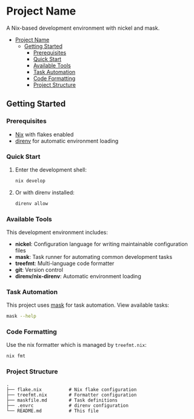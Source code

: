 # Project Name

A Nix-based development environment with nickel and mask.

<!-- mdformat-toc start --slug=github --no-anchors --maxlevel=6 --minlevel=1 -->

- [Project Name](#project-name)
  - [Getting Started](#getting-started)
    - [Prerequisites](#prerequisites)
    - [Quick Start](#quick-start)
    - [Available Tools](#available-tools)
    - [Task Automation](#task-automation)
    - [Code Formatting](#code-formatting)
    - [Project Structure](#project-structure)

<!-- mdformat-toc end -->

## Getting Started

### Prerequisites

- [Nix](https://nixos.org/download.html) with flakes enabled
- [direnv](https://direnv.net/) for automatic environment loading

### Quick Start

1. Enter the development shell:

   ```bash
   nix develop
   ```

1. Or with direnv installed:

   ```bash
   direnv allow
   ```

### Available Tools

This development environment includes:

- **nickel**: Configuration language for writing maintainable configuration files
- **mask**: Task runner for automating common development tasks
- **treefmt**: Multi-language code formatter
- **git**: Version control
- **direnv/nix-direnv**: Automatic environment loading

### Task Automation

This project uses [mask](https://github.com/jacobdeichert/mask) for task automation. View available tasks:

```bash
mask --help
```

### Code Formatting

Use the nix formatter which is managed by `treefmt.nix`:

```bash
nix fmt
```

### Project Structure

```
.
├── flake.nix          # Nix flake configuration
├── treefmt.nix        # Formatter configuration
├── maskfile.md        # Task definitions
├── .envrc             # direnv configuration
└── README.md          # This file
```
